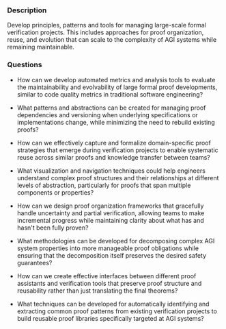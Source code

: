 ### Description

Develop principles, patterns and tools for managing large-scale formal verification projects. This includes approaches for proof organization, reuse, and evolution that can scale to the complexity of AGI systems while remaining maintainable.

### Questions

- How can we develop automated metrics and analysis tools to evaluate the maintainability and evolvability of large formal proof developments, similar to code quality metrics in traditional software engineering?

- What patterns and abstractions can be created for managing proof dependencies and versioning when underlying specifications or implementations change, while minimizing the need to rebuild existing proofs?

- How can we effectively capture and formalize domain-specific proof strategies that emerge during verification projects to enable systematic reuse across similar proofs and knowledge transfer between teams?

- What visualization and navigation techniques could help engineers understand complex proof structures and their relationships at different levels of abstraction, particularly for proofs that span multiple components or properties?

- How can we design proof organization frameworks that gracefully handle uncertainty and partial verification, allowing teams to make incremental progress while maintaining clarity about what has and hasn't been fully proven?

- What methodologies can be developed for decomposing complex AGI system properties into more manageable proof obligations while ensuring that the decomposition itself preserves the desired safety guarantees?

- How can we create effective interfaces between different proof assistants and verification tools that preserve proof structure and reusability rather than just translating the final theorems?

- What techniques can be developed for automatically identifying and extracting common proof patterns from existing verification projects to build reusable proof libraries specifically targeted at AGI systems?
